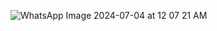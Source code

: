 ![WhatsApp Image 2024-07-04 at 12 07 21 AM](https://github.com/morascliva/Encapsulation-in-a-Java-Library-System/assets/94843082/78c1f68f-05b6-4445-ad82-dfcb30539f4d)
